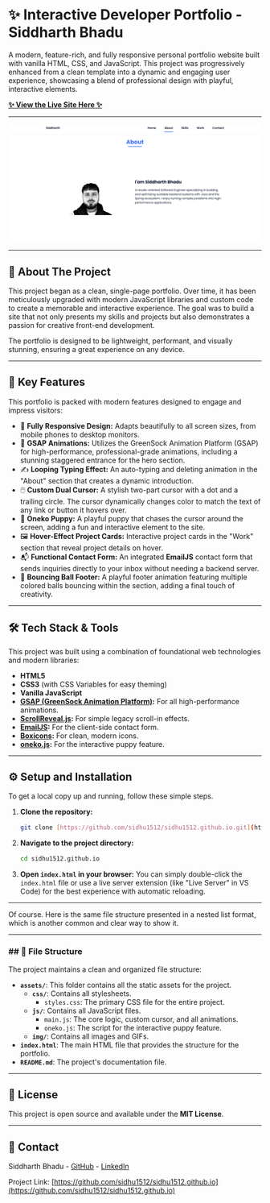 # ✨ Interactive Developer Portfolio - Siddharth Bhadu

A modern, feature-rich, and fully responsive personal portfolio website built with vanilla HTML, CSS, and JavaScript. This project was progressively enhanced from a clean template into a dynamic and engaging user experience, showcasing a blend of professional design with playful, interactive elements.

**[✨ View the Live Site Here ✨](https://sidhu1512.github.io/)**

---

![Portfolio Screenshot](https://raw.githubusercontent.com/sidhu1512/sidhu1512.github.io/main/preview.png)


---

## 🚀 About The Project

This project began as a clean, single-page portfolio. Over time, it has been meticulously upgraded with modern JavaScript libraries and custom code to create a memorable and interactive experience. The goal was to build a site that not only presents my skills and projects but also demonstrates a passion for creative front-end development.

The portfolio is designed to be lightweight, performant, and visually stunning, ensuring a great experience on any device.

---

## 🌟 Key Features

This portfolio is packed with modern features designed to engage and impress visitors:

* 🎨 **Fully Responsive Design:** Adapts beautifully to all screen sizes, from mobile phones to desktop monitors.
* 🚀 **GSAP Animations:** Utilizes the GreenSock Animation Platform (GSAP) for high-performance, professional-grade animations, including a stunning staggered entrance for the hero section.
* ✍️ **Looping Typing Effect:** An auto-typing and deleting animation in the "About" section that creates a dynamic introduction.
* 🖱️ **Custom Dual Cursor:** A stylish two-part cursor with a dot and a trailing circle. The cursor dynamically changes color to match the text of any link or button it hovers over.
* 🐶 **Oneko Puppy:** A playful puppy that chases the cursor around the screen, adding a fun and interactive element to the site.
* 🖼️ **Hover-Effect Project Cards:** Interactive project cards in the "Work" section that reveal project details on hover.
* 📬 **Functional Contact Form:** An integrated **EmailJS** contact form that sends inquiries directly to your inbox without needing a backend server.
* 🏀 **Bouncing Ball Footer:** A playful footer animation featuring multiple colored balls bouncing within the section, adding a final touch of creativity.

---

## 🛠️ Tech Stack & Tools

This project was built using a combination of foundational web technologies and modern libraries:

* **HTML5**
* **CSS3** (with CSS Variables for easy theming)
* **Vanilla JavaScript**
* **[GSAP (GreenSock Animation Platform)](https://greensock.com/gsap/):** For all high-performance animations.
* **[ScrollReveal.js](https://scrollrevealjs.org/):** For simple legacy scroll-in effects.
* **[EmailJS](https://www.emailjs.com/):** For the client-side contact form.
* **[Boxicons](https://boxicons.com/):** For clean, modern icons.
* **[oneko.js](https://github.com/adryd325/oneko.js):** For the interactive puppy feature.

---

## ⚙️ Setup and Installation

To get a local copy up and running, follow these simple steps.

1.  **Clone the repository:**
    ```sh
    git clone [https://github.com/sidhu1512/sidhu1512.github.io.git](https://github.com/sidhu1512/sidhu1512.github.io.git)
    ```
2.  **Navigate to the project directory:**
    ```sh
    cd sidhu1512.github.io
    ```
3.  **Open `index.html` in your browser:**
    You can simply double-click the `index.html` file or use a live server extension (like "Live Server" in VS Code) for the best experience with automatic reloading.

---

Of course. Here is the same file structure presented in a nested list format, which is another common and clear way to show it.

***

### ## 📂 File Structure

The project maintains a clean and organized file structure:

* **`assets/`**: This folder contains all the static assets for the project.
    * **`css/`**: Contains all stylesheets.
        * `styles.css`: The primary CSS file for the entire project.
    * **`js/`**: Contains all JavaScript files.
        * `main.js`: The core logic, custom cursor, and all animations.
        * `oneko.js`: The script for the interactive puppy feature.
    * **`img/`**: Contains all images and GIFs.
* **`index.html`**: The main HTML file that provides the structure for the portfolio.
* **`README.md`**: The project's documentation file.

---

## 📄 License

This project is open source and available under the **MIT License**.

---

## 👋 Contact

Siddharth Bhadu - [GitHub](https://github.com/sidhu1512) - [LinkedIn](https://www.linkedin.com/in/siddharth-bhadu-71a483193)

Project Link: [https://github.com/sidhu1512/sidhu1512.github.io](https://github.com/sidhu1512/sidhu1512.github.io)
